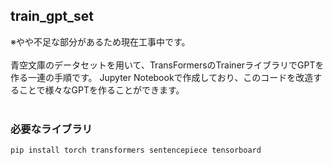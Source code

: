 ## train_gpt_set
※やや不足な部分があるため現在工事中です。<br>
<br>
青空文庫のデータセットを用いて、TransFormersのTrainerライブラリでGPTを作る一連の手順です。
Jupyter Notebookで作成しており、このコードを改造することで様々なGPTを作ることができます。<br>
<br>
### 必要なライブラリ
```
pip install torch transformers sentencepiece tensorboard
```
